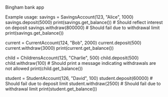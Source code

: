 Bingham bank app

 
 Example usage:
savings = SavingsAccount(123, "Alice", 1000)
savings.deposit(5000)
print(savings.get_balance())  # Should reflect interest on deposit
savings.withdraw(800000)  # Should fail due to withdrawal limit
print(savings.get_balance())

current = CurrentAccount(124, "Bob", 2000)
current.deposit(500)
current.withdraw(3000)
print(current.get_balance())

child = ChildrensAccount(125, "Charlie", 500)
child.deposit(500)
child.withdraw(100)  # Should print a message indicating withdrawals are not allowed
print(child.get_balance())

student = StudentAccount(126, "David", 100)
student.deposit(60000)  # Should fail due to deposit limit
student.withdraw(2500)  # Should fail due to withdrawal limit
print(student.get_balance())


